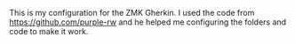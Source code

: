 This is my configuration for the ZMK Gherkin. I used the code from https://github.com/purple-rw and he helped me configuring the folders and code to make it work.
